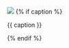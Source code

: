 <picture>
    <source srcset="https://f003.backblazeb2.com/file/maxcrone-org/img/{{ name }}_{% if size %}{{ size }}{% else %}1280{% endif %}.webp" type="image/webp">
    <img src="https://f003.backblazeb2.com/file/maxcrone-org/img/{{ name }}_{% if size %}{{ size }}{% else %}1280{% endif %}.jpg" {% if caption %}alt="{{ caption }}"{% endif %} loading="lazy">
</picture>
{% if caption %}
<p class="picture-subscript">{{ caption }}</p>
{% endif %}

